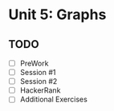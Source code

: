 # Unit 5: Graphs
## TODO
- [ ] PreWork
- [ ] Session #1
- [ ] Session #2
- [ ] HackerRank
- [ ] Additional Exercises